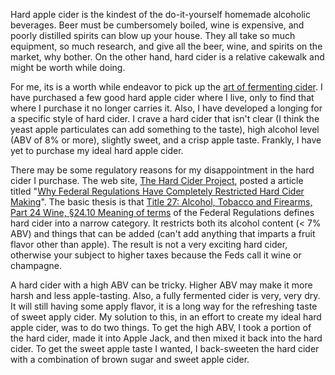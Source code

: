 Hard apple cider is the kindest of the do-it-yourself homemade alcoholic beverages.
Beer must be cumbersomely boiled, wine is expensive,
and poorly distilled spirits can blow up your house.
They all take so much equipment, so much research, and give all the beer, wine, and spirits
on the market, why bother.
On the other hand, hard cider is a relative cakewalk
and might be worth while doing.

For me, its is a worth while endeavor to pick up the [art of fermenting cider][04].
I have purchased a few good hard apple cider where I live,
only to find that where I purchase it no longer carries it.
Also, I have developed a longing for a specific style of hard cider.
I crave a hard cider that isn't clear
(I think the yeast apple particulates can add something to the taste),
high alcohol level (ABV of 8% or more), 
slightly sweet,
and a crisp apple taste.
Frankly, I have yet to purchase my ideal hard apple cider.

There may be some regulatory reasons for my disappointment in the hard cider I purchase.
The web site, [The Hard Cider Project][01], posted a article titled
"[Why Federal Regulations Have Completely Restricted Hard Cider Making][02]".
The basic thesis is that
[Title 27: Alcohol, Tobacco and Firearms, Part 24 Wine, §24.10 Meaning of terms][03]
of the Federal Regulations defines hard cider into a narrow category.
It restricts both its alcohol content (< 7% ABV) and things that can be added
(can't add anything that imparts a fruit flavor other than apple).
The result is not a very exciting hard cider, otherwise your subject to
higher taxes because the Feds call it wine or champagne.

A hard cider with a high ABV can be tricky.
Higher ABV may make it more harsh and less apple-tasting.
Also, a fully fermented cider is very, very dry.
It will still having some apply flavor,
it is a long way for the refreshing taste of sweet apply cider.
My solution to this, in an effort to create my ideal hard apple cider,
was to do two things.
To get the high ABV,
I took a portion of the hard cider, made it into Apple Jack,
and then mixed it back into the hard cider.
To get the sweet apple taste I wanted, 
I back-sweeten the hard cider with a combination of brown sugar and sweet apple cider.



[01]:http://www.hardciderproject.com/hcp/
[02]:http://www.hardciderproject.com/federal-regulations-completely-restricted-hard-cider-making/
[03]:http://www.ecfr.gov/cgi-bin/text-idx?rgn=div5&node=27:1.0.1.1.19#se27.1.24_110
[04]:https://www.mainbrew.com/fermenting_hard_cider-ExtraPages.html
[05]:
[06]:
[07]:
[08]:
[09]:
[10]:
